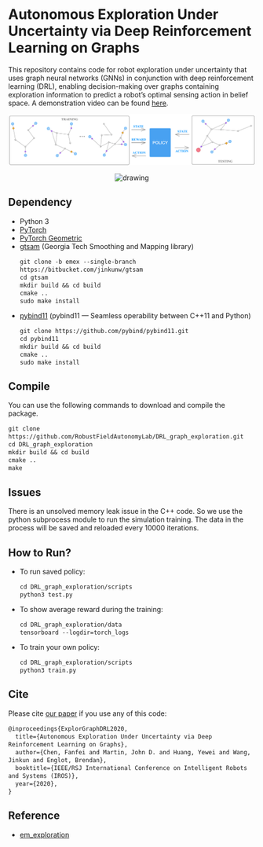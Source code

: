 # Autonomous Exploration Under Uncertainty via Deep Reinforcement Learning on Graphs
This repository contains code for robot exploration under uncertainty that uses graph neural networks (GNNs) in conjunction with deep reinforcement learning (DRL), enabling decision-making over graphs containing exploration information to predict a robot’s optimal sensing action in belief space. A demonstration video can be found [here](https://youtu.be/e7uM03hMZRo).

<p align='center'>
    <img src="/doc/exploration_graph.png" alt="drawing" width="1000" />
</p>

<p align="center">
  <img src="/doc/test_largermap.gif" alt="drawing" width="1000" /> 
</p>

## Dependency
- Python 3
- [PyTorch](https://pytorch.org/)
- [PyTorch Geometric](https://pytorch-geometric.readthedocs.io/en/latest/#)
- [gtsam](https://gtsam.org/) (Georgia Tech Smoothing and Mapping library)
  ```
  git clone -b emex --single-branch https://bitbucket.com/jinkunw/gtsam
  cd gtsam
  mkdir build && cd build
  cmake ..
  sudo make install
  ```
- [pybind11](https://github.com/pybind/pybind11) (pybind11 — Seamless operability between C++11 and Python)
  ```
  git clone https://github.com/pybind/pybind11.git
  cd pybind11
  mkdir build && cd build
  cmake ..
  sudo make install
  ```
 
## Compile
You can use the following commands to download and compile the package.
```
git clone https://github.com/RobustFieldAutonomyLab/DRL_graph_exploration.git
cd DRL_graph_exploration
mkdir build && cd build
cmake ..
make
```

## Issues
There is an unsolved memory leak issue in the C++ code. So we use the python subprocess module to run the simulation training. The data in the process will be saved and reloaded every 10000 iterations.

## How to Run?
- To run saved policy:
    ```
    cd DRL_graph_exploration/scripts
    python3 test.py
    ```
- To show average reward during the training:
    ```
    cd DRL_graph_exploration/data
    tensorboard --logdir=torch_logs
    ```
- To train your own policy:
    ```
    cd DRL_graph_exploration/scripts
    python3 train.py
    ```
 

## Cite

Please cite [our paper](https://arxiv.org/abs/2007.12640) if you use any of this code: 
```
@inproceedings{ExplorGraphDRL2020,
  title={Autonomous Exploration Under Uncertainty via Deep Reinforcement Learning on Graphs},
  author={Chen, Fanfei and Martin, John D. and Huang, Yewei and Wang, Jinkun and Englot, Brendan},
  booktitle={IEEE/RSJ International Conference on Intelligent Robots and Systems (IROS)},
  year={2020},
}
```

## Reference
- [em_exploration](https://github.com/RobustFieldAutonomyLab/em_exploration)